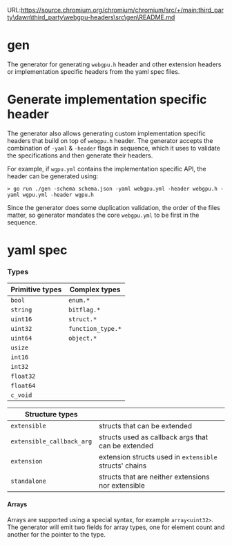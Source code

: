 URL:https://source.chromium.org/chromium/chromium/src/+/main:third_party\dawn\third_party\webgpu-headers\src\gen\README.md
# gen

The generator for generating `webgpu.h` header and other extension headers or implementation specific headers from the yaml spec files.

# Generate implementation specific header

The generator also allows generating custom implementation specific headers that build on top of `webgpu.h` header. The generator accepts the combination of `-yaml` & `-header` flags in sequence, which it uses to validate the specifications and then generate their headers.

For example, if `wgpu.yml` contains the implementation specific API, the header can be generated using:

```shell
> go run ./gen -schema schema.json -yaml webgpu.yml -header webgpu.h -yaml wgpu.yml -header wgpu.h
```

Since the generator does some duplication validation, the order of the files matter, so generator mandates the core `webgpu.yml` to be first in the sequence.

# yaml spec

### Types

| Primitive types | Complex types     |
| --------------- | ----------------- |
| `bool`          | `enum.*`          |
| `string`        | `bitflag.*`       |
| `uint16`        | `struct.*`        |
| `uint32`        | `function_type.*` |
| `uint64`        | `object.*`        |
| `usize`         |
| `int16`         |
| `int32`         |
| `float32`       |
| `float64`       |
| `c_void`        |

| Structure types           |                                                        |
| ------------------------- | ------------------------------------------------------ |
| `extensible`              | structs that can be extended                           |
| `extensible_callback_arg` | structs used as callback args that can be extended     |
| `extension`               | extension structs used in `extensible` structs' chains |
| `standalone`              | structs that are neither extensions nor extensible     |

#### Arrays

Arrays are supported using a special syntax, for example `array<uint32>`. The generator will emit two fields for array types, one for element count and another for the pointer to the type.
